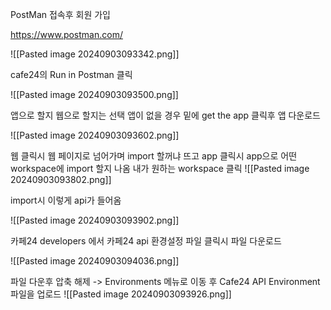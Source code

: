 PostMan 접속후 회원 가입

https://www.postman.com/

![[Pasted image 20240903093342.png]]

cafe24의 Run in Postman 클릭

![[Pasted image 20240903093500.png]]

앱으로 할지 웹으로 할지는 선택 앱이 없을 경우 밑에 get the app 클릭후 앱 다운로드 

![[Pasted image 20240903093602.png]]


웹 클릭시 웹 페이지로 넘어가며 import 할꺼냐 뜨고  app 클릭시 app으로  어떤 workspace에 import 할지 나옴
내가 원하는 workspace 클릭
![[Pasted image 20240903093802.png]]

import시 이렇게 api가 들어옴 

![[Pasted image 20240903093902.png]]

카페24 developers 에서 카페24 api 환경설정 파일 클릭시 파일 다운로드

![[Pasted image 20240903094036.png]]


파일 다운후 압축 해제 -> Environments 메뉴로 이동 후 Cafe24 API Environment 파일을 업로드 
![[Pasted image 20240903093926.png]]